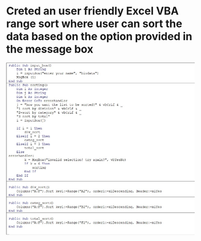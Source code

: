 # Creted an user friendly Excel VBA range sort where user can sort the data based on the option provided in the message box
<centre><img src="/sort vba code.jpg"></centre>
